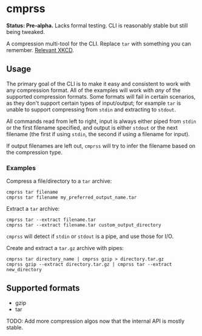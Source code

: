 # cmprss

**Status: Pre-alpha.**
Lacks formal testing.
CLI is reasonably stable but still being tweaked.

A compression multi-tool for the CLI. Replace `tar` with something you can remember. [Relevant XKCD](https://xkcd.com/1168/).

## Usage

The primary goal of the CLI is to make it easy and consistent to work with any compression format.
All of the examples will work with _any_ of the supported compression formats.
Some formats will fail in certain scenarios, as they don't support certain types of input/output; for example `tar` is unable to support compressing from `stdin` and extracting to `stdout`.

All commands read from left to right, input is always either piped from `stdin` or the first filename specified, and output is either `stdout` or the next filename (the first if using `stdin`, the second if using a filename for input).

If output filenames are left out, `cmprss` will try to infer the filename based on the compression type.

### Examples

Compress a file/directory to a `tar` archive:

```
cmprss tar filename
cmprss tar filename my_preferred_output_name.tar
```

Extract a `tar` archive:

```
cmprss tar --extract filename.tar
cmprss tar --extract filename.tar custom_output_directory
```

`cmprss` will detect if `stdin` or `stdout` is a pipe, and use those for I/O.

Create and extract a `tar.gz` archive with pipes:

```
cmprss tar directory_name | cmprss gzip > directory.tar.gz
cmprss gzip --extract directory.tar.gz | cmprss tar --extract new_directory
```

## Supported formats

- gzip
- tar

TODO: Add more compression algos now that the internal API is mostly stable.
